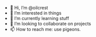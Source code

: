 - 👋 Hi, I’m @oilcrest
- 👀 I’m interested in things
- 🌱 I’m currently learning stuff
- 💞️ I’m looking to collaborate on projects
- 📫 How to reach me: use pigeons.

<!---
oilcrest/oilcrest is a ✨ special ✨ repository because its `README.md` (this file) appears on your GitHub profile.
You can click the Preview link to take a look at your changes.
--->
